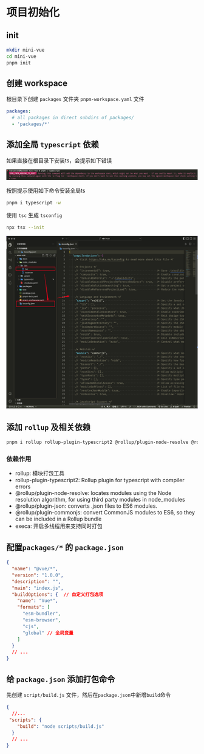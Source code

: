 # 项目初始化

## init

```sh
mkdir mini-vue
cd mini-vue
pnpm init
```

## 创建 workspace

根目录下创建 `packages` 文件夹 `pnpm-workspace.yaml` 文件

```yaml
packages:
  # all packages in direct subdirs of packages/
  - 'packages/*'
```

## 添加全局 `typescript` 依赖

如果直接在根目录下安装ts，会提示如下错误

![安装ts报错](images/pnpm_warning.png)

按照提示使用如下命令安装全局ts

```sh
pnpm i typescript -w
```

使用 `tsc` 生成 `tsconfig`

```sh
npx tsx --init
```

![tscs](images/tsc.png)

## 添加 `rollup` 及相关依赖

```sh
pnpm i rollup rollup-plugin-typescript2 @rollup/plugin-node-resolve @rollup/plugin-json @rollup/plugin-commonjs execa -D -w
```

### 依赖作用

- rollup: 模块打包工具
- rollup-plugin-typescript2: Rollup plugin for typescript with compiler errors
- @rollup/plugin-node-resolve: locates modules using the Node resolution algorithm, for using third party modules in node_modules
- @rollup/plugin-json: converts .json files to ES6 modules.
- @rollup/plugin-commonjs: convert CommonJS modules to ES6, so they can be included in a Rollup bundle
- execa: 开启多线程用来支持同时打包

## 配置`packages/*` 的 `package.json`

```json
{
  "name": "@vue/*",
  "version": "1.0.0",
  "description": "",
  "main": "index.js",
  "buildOptions": {  // 自定义打包选项
    "name": "Vue*",
    "formats": [
      "esm-bundler",
      "esm-browser",
      "cjs",
      "global" // 全局变量
    ]
  }
  // ...
}
```

## 给 `package.json` 添加打包命令

先创建 `script/build.js` 文件，然后在`package.json`中新增`build`命令

```json
{
  //...
 "scripts": {
    "build": "node scripts/build.js"
  }
  // ...
}
```
